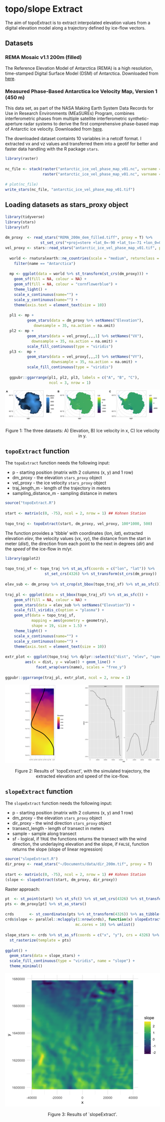# topo/slope Extract

The aim of topoExtract is to extract interpolated elevation values from a digital elevation model along a trajectory defined by ice-flow vectors.

## Datasets
### REMA Mosaic v1.1 200m (filled)

The Reference Elevation Model of Antarctica (REMA) is a high resolution, time-stamped Digital Surface Model (DSM) of Antarctica.
Downloaded from [here](https://data.pgc.umn.edu/elev/dem/setsm/REMA/mosaic/v1.1/200m/).

### Measured Phase-Based Antarctica Ice Velocity Map, Version 1 (450 m)
This data set, as part of the NASA Making Earth System Data Records for Use in Research Environments (MEaSUREs) Program, combines interferometric phases from multiple satellite interferometric synthetic-aperture radar systems to derive the first comprehensive phase-based map of Antarctic ice velocity. 
Downloaded from [here](https://n5eil01u.ecs.nsidc.org/MEASURES/NSIDC-0754.001/).

The downloaded dataset containts 10 variables in a netcdf format. I extracted vx and vz values and transferred them into a geotif for better and faster data handling with the R package `stars`.

``` r
library(raster)

nc_file <- stack(raster("antarctic_ice_vel_phase_map_v01.nc", varname = "VX"),
                 raster("antarctic_ice_vel_phase_map_v01.nc", varname = "VY")) %>% st_as_stars()

# plot(nc_file)
write_stars(nc_file, "antarctic_ice_vel_phase_map_v01.tif")
```

## Loading datasets as stars_proxy object

``` r
library(tidyverse)
library(stars)
library(sf)

dm_proxy  <- read_stars("REMA_200m_dem_filled.tiff", proxy = T) %>%
                st_set_crs("+proj=stere +lat_0=-90 +lat_ts=-71 +lon_0=0 +x_0=0 +y_0=0 +datum=WGS84 +units=m +no_defs")
vel_proxy <- stars::read_stars("antarctic_ice_vel_phase_map_v01.tif", proxy = T)                 

  world <- rnaturalearth::ne_countries(scale = "medium", returnclass = "sf") %>%
    filter(name == "Antarctica")
  
  mp <- ggplot(data = world %>% st_transform(st_crs(dm_proxy))) +
    geom_sf(fill = NA, colour = NA) +
    geom_sf(fill = NA, colour = "cornflowerblue") +
    theme_light() +
    scale_x_continuous(name="") +
    scale_y_continuous(name="") +
    theme(axis.text = element_text(size = 10))
  
  pl1 <- mp +
          geom_stars(data = dm_proxy %>% setNames("Elevation"), 
             downsample = 35, na.action = na.omit)
  pl2 <- mp + 
          geom_stars(data = vel_proxy[,,,1] %>% setNames("VX"), 
            downsample = 35, na.action = na.omit) +
          scale_fill_continuous(type = "viridis")
  pl3 <-  mp + 
          geom_stars(data = vel_proxy[,,,2] %>% setNames("VY"), 
                     downsample = 35, na.action = na.omit) +
          scale_fill_continuous(type = "viridis")
  
  ggpubr::ggarrange(pl1, pl2, pl3, labels = c("A", "B", "C"),
                    ncol = 3, nrow = 1)
```

<center>

<img src="img/img1.png"></img>

<figcaption>

Figure 1: The three datasets: A) Elevation, B) Ice velocity in x, C) Ice velocity in y.

</figcaption>

</center>

## `topoExtract` function

The `topoExtract` function needs the following input:

* p - starting position (matrix with 2 columns (x, y) and 1 row)
* dm_proxy - the elevation `stars_proxy` object
* vel_proxy - the ice velocity `stars_proxy` object
* traj_length_m - length of the trajectory in meters
* sampling_distance_m - sampling distance in meters

``` r
source("topoExtract.R")

start <- matrix(c(0, -75), ncol = 2, nrow = 1) ## Kohnen Station 

topo_traj <- topoExtract(start, dm_proxy, vel_proxy, 100*1000, 500)
```

The function provides a 'tibble' with coordinates (*lon*, *lat*), extracted elevation *elev*, the velocity values (*vx*, *vy*), the distance from the start in meter (*dist*), the direction from each point to the next in degrees (*dir*) and the *speed* of the ice-flow in m/yr. 

```r
library(ggplot2)

topo_traj_sf <- topo_traj %>% st_as_sf(coords = c("lon", "lat")) %>% 
                  st_set_crs(4326) %>% st_transform(st_crs(dm_proxy))

elev_sub <- dm_proxy %>% st_crop(st_bbox(topo_traj_sf) %>% st_as_sfc())

traj_pl <- ggplot(data = st_bbox(topo_traj_sf) %>% st_as_sfc()) +
    geom_sf(fill = NA, colour = NA) +
    geom_stars(data = elev_sub %>% setNames("Elevation")) + 
    scale_fill_viridis_c(option = "plasma") + 
    geom_sf(data = topo_traj_sf,
            mapping = aes(geometry = geometry), 
            shape = 19, size = 1.5) +
    theme_light() +
    scale_x_continuous(name="") +
    scale_y_continuous(name="") +
    theme(axis.text = element_text(size = 10))

extr_plot <- ggplot(topo_traj %>% dplyr::select(c("dist", "elev", "speed")) %>% tidyr::pivot_longer(cols = -dist),
         aes(x = dist, y = value)) + geom_line() +
              facet_wrap(vars(name), scales = "free_y")

ggpubr::ggarrange(traj_pl, extr_plot, ncol = 2, nrow = 1)
```

<center>

<img src="img/img2.png"></img>

<figcaption>

Figure 2: Results of `topoExtract', with the simulated trajectory, the extracted elevation and speed of the ice-flow.

</figcaption>

</center>

## `slopeExtract` function

The `slopeExtract` function needs the following input:

* p - starting position (matrix with 2 columns (x, y) and 1 row)
* dm_proxy - the elevation `stars_proxy` object
* dir_proxy - the wind direction `stars_proxy` object
* transect_length - length of transect in meters
* sample - sample along transect
* sf - logical, if `TRUE` the functions returns the transect with the wind direction, the underlaying elevation and the slope, if `FALSE`, function returns the slope (slope of linear regression)

``` r
source("slopeExtract.R")
dir_proxy <- read_stars("~/Documents/data/dir_200m.tif", proxy = T)

start <- matrix(c(0, -75), ncol = 2, nrow = 1) ## Kohnen Station 
(slope <- slopeExtract(start, dm_proxy, dir_proxy))


```

Raster approach:

``` r
pt  <- st_point(start) %>% st_sfc() %>% st_set_crs(4326) %>% st_transform(st_crs(dm_proxy)) %>% st_buffer(40000)
pts <- dm_proxy[pt] %>% st_as_stars()

crds       <- st_coordinates(pts %>% st_transform(4326)) %>% as_tibble()
crds$slope <- parallel::mclapply(1:nrow(crds), function(x) slopeExtract(as.numeric(crds[x,]), dm_proxy, dir_proxy, sf = FALSE), 
                                mc.cores = 10) %>% unlist()

slope_stars <- crds %>% st_as_sf(coords = c("x", "y"), crs = 4326) %>% st_transform(st_crs(pts)) %>%
  st_rasterize(template = pts)

ggplot() +
  geom_stars(data = slope_stars) +
  scale_fill_continuous(type = "viridis", name = "slope") +
  theme_minimal()
```

<center>

<img src="img/img3.png"></img>

<figcaption>

Figure 3: Results of `slopeExtract'.

</figcaption>

</center>
